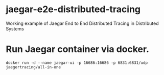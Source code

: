 # jaegar-e2e-distributed-tracing
Working example of Jaegar End to End Distributed Tracing in Distributed Systems


# Run Jaegar container via docker.

```
docker run -d --name jaegar-ui -p 16686:16686 -p 6831:6831/udp jaegertracing/all-in-one
```